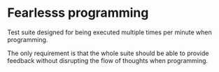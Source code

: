 # Fearlesss programming
Test suite designed for being executed multiple times per minute when programming.

The only requirement is that the whole suite should be able to provide feedback without disrupting the flow of thoughts when programming.
